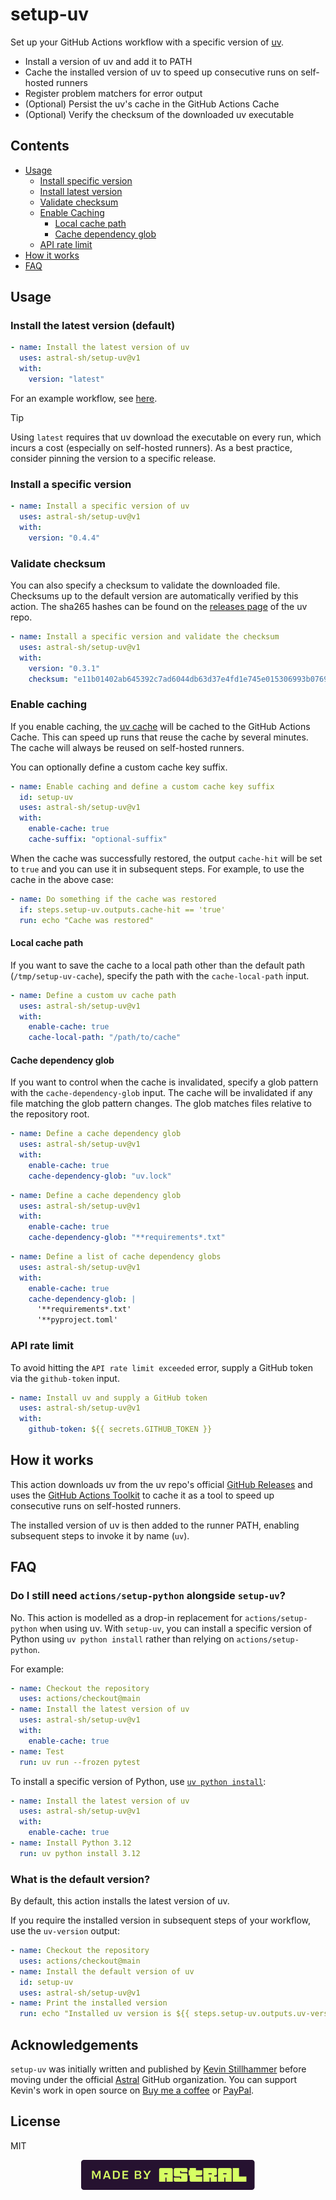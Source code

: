 # setup-uv

Set up your GitHub Actions workflow with a specific version of [uv](https://docs.astral.sh/uv/).

- Install a version of uv and add it to PATH
- Cache the installed version of uv to speed up consecutive runs on self-hosted runners
- Register problem matchers for error output
- (Optional) Persist the uv's cache in the GitHub Actions Cache
- (Optional) Verify the checksum of the downloaded uv executable

## Contents

- [Usage](#usage)
  - [Install specific version](#install-specific-version)
  - [Install latest version](#install-latest-version)
  - [Validate checksum](#validate-checksum)
  - [Enable Caching](#enable-caching)
    - [Local cache path](#local-cache-path)
    - [Cache dependency glob](#cache-dependency-glob)
  - [API rate limit](#api-rate-limit)
- [How it works](#how-it-works)
- [FAQ](#faq)

## Usage

### Install the latest version (default)

```yaml
- name: Install the latest version of uv
  uses: astral-sh/setup-uv@v1
  with:
    version: "latest"
```

For an example workflow, see
[here](https://github.com/charliermarsh/autobot/blob/e42c66659bf97b90ca9ff305a19cc99952d0d43f/.github/workflows/ci.yaml).

> [!TIP]
>
> Using `latest` requires that uv download the executable on every run, which incurs a cost
> (especially on self-hosted runners). As a best practice, consider pinning the version to a
> specific release.

### Install a specific version

```yaml
- name: Install a specific version of uv
  uses: astral-sh/setup-uv@v1
  with:
    version: "0.4.4"
```

### Validate checksum

You can also specify a checksum to validate the downloaded file. Checksums up to the default version
are automatically verified by this action. The sha265 hashes can be found on the
[releases page](https://github.com/astral-sh/uv/releases) of the uv repo.

```yaml
- name: Install a specific version and validate the checksum
  uses: astral-sh/setup-uv@v1
  with:
    version: "0.3.1"
    checksum: "e11b01402ab645392c7ad6044db63d37e4fd1e745e015306993b07695ea5f9f8"
```

### Enable caching

If you enable caching, the [uv cache](https://docs.astral.sh/uv/concepts/cache/) will be cached to
the GitHub Actions Cache. This can speed up runs that reuse the cache by several minutes. The cache
will always be reused on self-hosted runners.

You can optionally define a custom cache key suffix.

```yaml
- name: Enable caching and define a custom cache key suffix
  id: setup-uv
  uses: astral-sh/setup-uv@v1
  with:
    enable-cache: true
    cache-suffix: "optional-suffix"
```

When the cache was successfully restored, the output `cache-hit` will be set to `true` and you can
use it in subsequent steps. For example, to use the cache in the above case:

```yaml
- name: Do something if the cache was restored
  if: steps.setup-uv.outputs.cache-hit == 'true'
  run: echo "Cache was restored"
```

#### Local cache path

If you want to save the cache to a local path other than the default path (`/tmp/setup-uv-cache`),
specify the path with the `cache-local-path` input.

```yaml
- name: Define a custom uv cache path
  uses: astral-sh/setup-uv@v1
  with:
    enable-cache: true
    cache-local-path: "/path/to/cache"
```

#### Cache dependency glob

If you want to control when the cache is invalidated, specify a glob pattern with the
`cache-dependency-glob` input. The cache will be invalidated if any file matching the glob pattern
changes. The glob matches files relative to the repository root.

```yaml
- name: Define a cache dependency glob
  uses: astral-sh/setup-uv@v1
  with:
    enable-cache: true
    cache-dependency-glob: "uv.lock"
```

```yaml
- name: Define a cache dependency glob
  uses: astral-sh/setup-uv@v1
  with:
    enable-cache: true
    cache-dependency-glob: "**requirements*.txt"
```

```yaml
- name: Define a list of cache dependency globs
  uses: astral-sh/setup-uv@v1
  with:
    enable-cache: true
    cache-dependency-glob: |
      '**requirements*.txt'
      '**pyproject.toml'
```

### API rate limit

To avoid hitting the `API rate limit exceeded` error, supply a GitHub token via the `github-token`
input.

```yaml
- name: Install uv and supply a GitHub token
  uses: astral-sh/setup-uv@v1
  with:
    github-token: ${{ secrets.GITHUB_TOKEN }}
```

## How it works

This action downloads uv from the uv repo's official
[GitHub Releases](https://github.com/astral-sh/uv) and uses the
[GitHub Actions Toolkit](https://github.com/actions/toolkit) to cache it as a tool to speed up
consecutive runs on self-hosted runners.

The installed version of uv is then added to the runner PATH, enabling subsequent steps to invoke it
by name (`uv`).

## FAQ

### Do I still need `actions/setup-python` alongside `setup-uv`?

No. This action is modelled as a drop-in replacement for `actions/setup-python` when using uv. With
`setup-uv`, you can install a specific version of Python using `uv python install` rather than
relying on `actions/setup-python`.

For example:

```yaml
- name: Checkout the repository
  uses: actions/checkout@main
- name: Install the latest version of uv
  uses: astral-sh/setup-uv@v1
  with:
    enable-cache: true
- name: Test
  run: uv run --frozen pytest
```

To install a specific version of Python, use
[`uv python install`](https://docs.astral.sh/uv/guides/install-python/):

```yaml
- name: Install the latest version of uv
  uses: astral-sh/setup-uv@v1
  with:
    enable-cache: true
- name: Install Python 3.12
  run: uv python install 3.12
```

### What is the default version?

By default, this action installs the latest version of uv.

If you require the installed version in subsequent steps of your workflow, use the `uv-version`
output:

```yaml
- name: Checkout the repository
  uses: actions/checkout@main
- name: Install the default version of uv
  id: setup-uv
  uses: astral-sh/setup-uv@v1
- name: Print the installed version
  run: echo "Installed uv version is ${{ steps.setup-uv.outputs.uv-version }}"
```

## Acknowledgements

`setup-uv` was initially written and published by [Kevin Stillhammer](https://github.com/eifinger)
before moving under the official [Astral](https://github.com/astral-sh) GitHub organization. You can
support Kevin's work in open source on [Buy me a coffee](https://www.buymeacoffee.com/eifinger) or
[PayPal](https://paypal.me/kevinstillhammer).

## License

MIT

<div align="center">
  <a target="_blank" href="https://astral.sh" style="background:none">
    <img src="https://raw.githubusercontent.com/astral-sh/uv/main/assets/svg/Astral.svg" alt="Made by Astral">
  </a>
</div>
